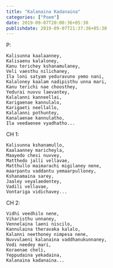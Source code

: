 ```yaml
---
title: "Kalanaina Kadanaina"
categories: ["Poem"]
date: 2019-09-07T20:00:36+05:30
publishdate: 2019-09-07T21:37:36+05:30
---
```

P:

    Kalisunna kaalaanney,
    Kalisaenu kalaloney,
    Kanu terichey kshanamulaney,
    Veli vaesthu nilichaney,
    Ila loni satyam yeduravuno yemo nani,
    Kalaloney kaalam nadipisthu unna mari,
    Kanu terichi nae choosthey,
    Yedurai nuvvu laevantey,
    Kalalanni kanneellai,
    Karigaenae kannulalo,
    Karigaeti neellallo,
    Kalalanni pothuntey,
    Kanalaenae kannulatho,
    Ila veedaenee vyadhatho...

CH 1:

    Kalisunna kshanamullo,
    Kaalaanney maricheyla,
    Maayedo chesi nuvvey,
    Matthedo jalli vellavae,
    Matthullo maimarachi migilaney nene,
    maarpantu vaddantu yemaarpulloney,
    Kshanamaina sarey,
    Jaaley veyalaedentey,
    Vadili vellavae,
    Vontariga vidichavey...

CH 2:

    Vidhi veedhilo nene,
    Viharisthu unnaney,
    Vennelaina laeni niscilo,
    Kannulaina theravaka kalalo,
    Kalanni neethoney nimpesa nene,
    Nuvvulaeni kalanaina vaddhanukunnaney,
    Vodi needey mari,
    Koraenae cheli,
    Yeppudaina yekadaina,
    Kalanaina kadanaina...
